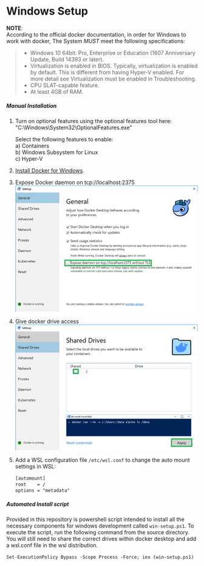 # Windows Setup

**NOTE**:  
According to the official docker documentation, in order for Windows to work with docker,
The System _MUST_ meet the following specifications:

> - Windows 10 64bit: Pro, Enterprise or Education (1607 Anniversary Update, Build 14393 or later).
> - Virtualization is enabled in BIOS. Typically, virtualization is enabled by default.
>   This is different from having Hyper-V enabled. For more detail see Virtualization must
>   be enabled in Troubleshooting.
> - CPU SLAT-capable feature.
> - At least 4GB of RAM.

##### Manual Installation
1. Turn on optional features using the optional features tool here:  
   "C:\Windows\System32\OptionalFeatures.exe"

   Select the following features to enable:  
   a) Containers  
   b) Windows Subsystem for Linux  
   c) Hyper-V  

2. [Install Docker for Windows](https://docs.docker.com/docker-for-windows/install/).
3. Expose Docker daemon on tcp://localhost:2375
   ![Image of Docker Settings for TCP](./_static/docker-tcp.png)
4. Give docker drive access
   ![Image of Docker Drive Share Settings](./_static/docker-sharing.png)
5. Add a WSL configuration file `/etc/wsl.conf` to change the auto mount settings in WSL:

   ```
   [automount]
   root    = /
   options = "metadata"
   ```

##### Automated Install script
Provided in this repository is powershell script intended to install all the necessary components
for windows development called `win-setup.ps1`. To execute the script, run the following command
from the source directory. You will still need to share the correct drives within docker desktop
and add a wsl.conf file in the wsl distribution.
```
Set-ExecutionPolicy Bypass -Scope Process -Force; iex (win-setup.ps1)
```


